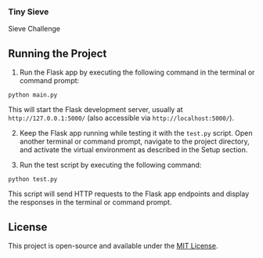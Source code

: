 ### Tiny Sieve

Sieve Challenge


## Running the Project

1. Run the Flask app by executing the following command in the terminal or command prompt:

```python main.py```

This will start the Flask development server, usually at `http://127.0.0.1:5000/` (also accessible via `http://localhost:5000/`).

2. Keep the Flask app running while testing it with the `test.py` script. Open another terminal or command prompt, navigate to the project directory, and activate the virtual environment as described in the Setup section.

3. Run the test script by executing the following command:

```python test.py```

This script will send HTTP requests to the Flask app endpoints and display the responses in the terminal or command prompt.

## License

This project is open-source and available under the [MIT License](LICENSE).
